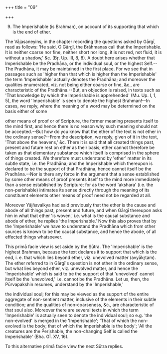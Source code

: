 +++
title = "09"

+++


9. The Imperishable (is Brahman), on account of its supporting that which is the end of ether.

The Vājasaneyins, in the chapter recording the questions asked by Gārgī, read as follows: 'He said, O Gārgī, the Brāhmaṇas call that the Imperishable. It is neither coarse nor fine, neither short nor long, it is not red, not fluid, it is without a shadow,' &c. (Br̥. Up. III, 8, 8). A doubt here arises whether that Imperishable be the Pradhāna, or the individual soul, or the highest Self.--The Pradhāna, it may be maintained in the first place. For we see that in passages such as 'higher than that which is higher than the Imperishable' the term 'Imperishable' actually denotes the Pradhāna; and moreover the qualities enumerated, viz. not being either coarse or fine, &c., are characteristic of the Pradhāna.--But, an objection is raised, in texts such as 'That knowledge by which the Imperishable is apprehended' (Mu. Up. I, 1, 5), the word 'Imperishable' is seen to denote the highest Brahman!--In cases, we reply, where the meaning of a word may be determined on the basis either of some

other means of proof or of Scripture, the former meaning presents itself to the mind first, and hence there is no reason why such meaning should not be accepted.--But how do you know that the ether of the text is not ether in the ordinary sense?--From the description, we reply, given of it in the text, 'That above the heavens,' &c. There it is said that all created things past, present and future rest on ether as their basis; ether cannot therefore be taken as that elementary substance which itself is comprised in the sphere of things created. We therefore must understand by 'ether' matter in its subtle state, i.e. the Pradhāna; and the Imperishable which thereupon is declared to be the support of that Pradhāna, hence cannot itself be the Pradhāna.--Nor is there any force in the argument that a sense established by some other means of proof presents itself to the mind more immediately than a sense established by Scripture; for as the word 'akshara' (i.e. the non-perishable) intimates its sense directly through the meaning of its constituent elements other means of proof need not be regarded at all.

Moreover Yājñavalkya had said previously that the ether is the cause and abode of all things past, present and future, and when Gārgī thereupon asks him in what that ether 'is woven,' i.e. what is the causal substance and abode of ether, he replies 'the Imperishable.' Now this also proves that by the 'Imperishable' we have to understand the Pradhāna which from other sources is known to be the causal substance, and hence the abode, of all effected things whatsoever.

This primā facie view is set aside by the Sūtra. The 'Imperishable' is the highest Brahman, because the text declares it to support that which is the end, i. e. that which lies beyond ether, viz. unevolved matter (avyākr̥tam). The ether referred to in Gārgī's question is not ether in the ordinary sense, but what lies beyond ether, viz. unevolved matter, and hence the 'Imperishable' which is said to be the support of that 'unevolved' cannot itself be the 'unevolved,' i.e. cannot be the Pradhāna. Let us, then, the Pūrvapakshin resumes, understand by the 'Imperishable,'

the individual soul; for this may be viewed as the support of the entire aggregate of non-sentient matter, inclusive of the elements in their subtle condition; and the qualities of non-coarseness, &c., are characteristic of that soul also. Moreover there are several texts in which the term 'Imperishable' is actually seen to denote the individual soul; so e.g. 'the non-evolved' is merged in the 'Imperishable'; 'That of which the non-evolved is the body; that of which the Imperishable is the body'; 'All the creatures are the Perishable, the non-changing Self is called the Imperishable' (Bha. GĪ. XV, 16).

To this alternative primā facie view the next Sūtra replies.

